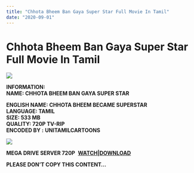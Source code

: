```yaml
---
title: "Chhota Bheem Ban Gaya Super Star Full Movie In Tamil"
date: "2020-09-01"
---
```


# Chhota Bheem Ban Gaya Super Star Full Movie In Tamil

[![](https://1.bp.blogspot.com/-dmujVV9pcFE/Xz4oxgWraFI/AAAAAAAACgc/wgjhIMbbE5kctpddasTK17vUDcWFVNQOQCLcBGAsYHQ/w400-h287/Chhota{c48f4630022c0d57354920639953d21a0626fbbe35cb91b826b45669a52e752e}2BBheem{c48f4630022c0d57354920639953d21a0626fbbe35cb91b826b45669a52e752e}2BBan{c48f4630022c0d57354920639953d21a0626fbbe35cb91b826b45669a52e752e}2BGaya{c48f4630022c0d57354920639953d21a0626fbbe35cb91b826b45669a52e752e}2BSuper{c48f4630022c0d57354920639953d21a0626fbbe35cb91b826b45669a52e752e}2BStar.png)](https://1.bp.blogspot.com/-dmujVV9pcFE/Xz4oxgWraFI/AAAAAAAACgc/wgjhIMbbE5kctpddasTK17vUDcWFVNQOQCLcBGAsYHQ/s455/Chhota{c48f4630022c0d57354920639953d21a0626fbbe35cb91b826b45669a52e752e}2BBheem{c48f4630022c0d57354920639953d21a0626fbbe35cb91b826b45669a52e752e}2BBan{c48f4630022c0d57354920639953d21a0626fbbe35cb91b826b45669a52e752e}2BGaya{c48f4630022c0d57354920639953d21a0626fbbe35cb91b826b45669a52e752e}2BSuper{c48f4630022c0d57354920639953d21a0626fbbe35cb91b826b45669a52e752e}2BStar.png)

**INFORMATION:  
NAME: CHHOTA BHEEM BAN GAYA SUPER STAR**

**ENGLISH NAME: CHHOTA BHEEM BECAME SUPERSTAR  
LANGUAGE: TAMIL  
SIZE: 533 MB  
QUALITY: 720P TV-RIP  
ENCODED BY :** **UNITAMILCARTOONS**

[![](https://1.bp.blogspot.com/-y5kZ-71B2m8/Xz4pIzL3nRI/AAAAAAAACgk/ozG0-gywBpUjE1NW1mYDqTivyTzMGivWgCLcBGAsYHQ/w400-h300/Chhota{c48f4630022c0d57354920639953d21a0626fbbe35cb91b826b45669a52e752e}2BBheem{c48f4630022c0d57354920639953d21a0626fbbe35cb91b826b45669a52e752e}2BBan{c48f4630022c0d57354920639953d21a0626fbbe35cb91b826b45669a52e752e}2BGaya{c48f4630022c0d57354920639953d21a0626fbbe35cb91b826b45669a52e752e}2BSuperstar.jpg)](https://1.bp.blogspot.com/-y5kZ-71B2m8/Xz4pIzL3nRI/AAAAAAAACgk/ozG0-gywBpUjE1NW1mYDqTivyTzMGivWgCLcBGAsYHQ/s300/Chhota{c48f4630022c0d57354920639953d21a0626fbbe35cb91b826b45669a52e752e}2BBheem{c48f4630022c0d57354920639953d21a0626fbbe35cb91b826b45669a52e752e}2BBan{c48f4630022c0d57354920639953d21a0626fbbe35cb91b826b45669a52e752e}2BGaya{c48f4630022c0d57354920639953d21a0626fbbe35cb91b826b45669a52e752e}2BSuperstar.jpg)

**MEGA DRIVE SERVER 720P**  **[WATCH|DOWNLOAD](https://gplinks.co/1wjwseA)**

**PLEASE DON’T COPY THIS CONTENT…**
